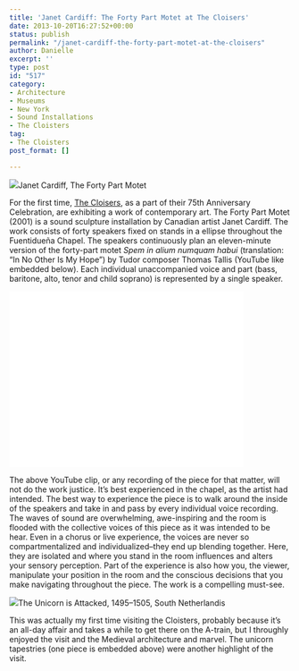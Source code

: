 ```yaml
---
title: 'Janet Cardiff: The Forty Part Motet at The Cloisers'
date: 2013-10-20T16:27:52+00:00
status: publish
permalink: "/janet-cardiff-the-forty-part-motet-at-the-cloisers"
author: Danielle
excerpt: ''
type: post
id: "517"
category:
- Architecture
- Museums
- New York
- Sound Installations
- The Cloisters
tag:
- The Cloisters
post_format: []

---
```

![](http://farm8.staticflickr.com/7432/10383982146_2f6e59ae43_z.jpg)Janet Cardiff, The Forty Part Motet

For the first time, [The Cloisers](http://www.metmuseum.org/visit/visit-the-cloisters), as a part of their 75th Anniversary Celebration, are exhibiting a work of contemporary art. The Forty Part Motet (2001) is a sound sculpture installation by Canadian artist Janet Cardiff. The work consists of forty speakers fixed on stands in a ellipse throughout the Fuentidueña Chapel. The speakers continuously plan an eleven-minute version of the forty-part motet _Spem in alium numquam habui_ (translation: “In No Other Is My Hope”) by Tudor composer Thomas Tallis (YouTube like embedded below). Each individual unaccompanied voice and part (bass, baritone, alto, tenor and child soprano) is represented by a single speaker.

<iframe allowfullscreen="" frameborder="0" height="315" src="//www.youtube.com/embed/7Cn7ZW8ts3Y?rel=0" width="420"></iframe>

The above YouTube clip, or any recording of the piece for that matter, will not do the work justice. It’s best experienced in the chapel, as the artist had intended. The best way to experience the piece is to walk around the inside of the speakers and take in and pass by every individual voice recording. The waves of sound are overwhelming, awe-inspiring and the room is flooded with the collective voices of this piece as it was intended to be hear. Even in a chorus or live experience, the voices are never so compartmentalized and individualized–they end up blending together. Here, they are isolated and where you stand in the room influences and alters your sensory perception. Part of the experience is also how you, the viewer, manipulate your position in the room and the conscious decisions that you make navigating throughout the piece. The work is a compelling must-see.

  
![](http://farm3.staticflickr.com/2867/10383961085_9faa2a9390_z.jpg)The Unicorn is Attacked, 1495–1505, South Netherlandis

This was actually my first time visiting the Cloisters, probably because it’s an all-day affair and takes a while to get there on the A-train, but I throughly enjoyed the visit and the Medieval architecture and marvel. The unicorn tapestries (one piece is embedded above) were another highlight of the visit.